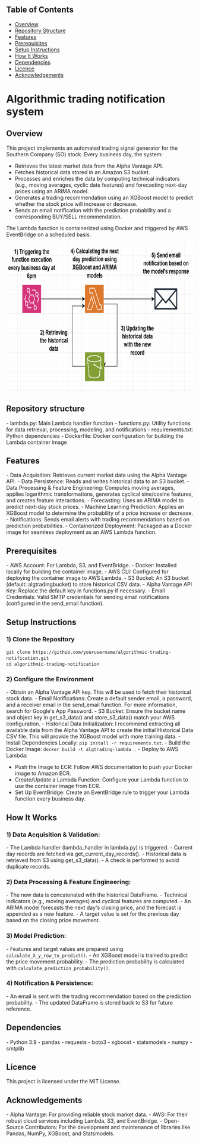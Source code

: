 <h2>Table of Contents</h2>
<ul>
  <li><a href="#overview">Overview</a></li>
  <li><a href="#repository-structure">Repository Structure</a></li>
  <li><a href="#features">Features</a></li>
  <li><a href="#prerequisites">Prerequisites</a></li>
  <li><a href="#setup-instructions">Setup Instructions</a></li>
  <li><a href="#how-it-works">How It Works</a></li>
  <li><a href="#dependencies">Dependencies</a></li>
  <li><a href="#licence">Licence</a></li>
  <li><a href="#acknowledgements">Acknowledgements</a></li>
</ul>


<h1>Algorithmic trading notification system</h1> 

<h2>Overview</h2>

This project implements an automated trading signal generator for the Southern Company (SO) stock. Every business day, the system:
- Retrieves the latest market data from the Alpha Vantage API.
- Fetches historical data stored in an Amazon S3 bucket.
- Processes and enriches the data by computing technical indicators (e.g., moving averages, cyclic date features) and forecasting next-day prices using an ARIMA model.
- Generates a trading recommendation using an XGBoost model to predict whether the stock price will increase or decrease.
- Sends an email notification with the prediction probability and a corresponding BUY/SELL recommendation.

The Lambda function is containerized using Docker and triggered by AWS EventBridge on a scheduled basis.

<p align="center">
  <img src="architecture.png" height="400">
</p>

<h2>Repository structure</h2>
- lambda.py:        Main Lambda handler function
- functions.py:     Utility functions for data retrieval, processing, modeling, and notifications
- requirements.txt: Python dependencies
- Dockerfile:       Docker configuration for building the Lambda container image</code></pre>

<h2>Features</h2> 
- Data Acquisition: Retrieves current market data using the Alpha Vantage API.
- Data Persistence: Reads and writes historical data to an S3 bucket.
- Data Processing & Feature Engineering: Computes moving averages, applies logarithmic transformations, generates cyclical sine/cosine features, and creates feature interactions.
- Forecasting: Uses an ARIMA model to predict next-day stock prices.
- Machine Learning Prediction: Applies an XGBoost model to determine the probability of a price increase or decrease.
- Notifications: Sends email alerts with trading recommendations based on prediction probabilities.
- Containerized Deployment: Packaged as a Docker image for seamless deployment as an AWS Lambda function.

<h2>Prerequisites</h2> 
- AWS Account: For Lambda, S3, and EventBridge.
- Docker: Installed locally for building the container image.
- AWS CLI: Configured for deploying the container image to AWS Lambda.
- S3 Bucket: An S3 bucket (default: algtradingbucket) to store historical CSV data.
- Alpha Vantage API Key: Replace the default key in functions.py if necessary.
- Email Credentials: Valid SMTP credentials for sending email notifications (configured in the send_email function).

<h2>Setup Instructions</h2>
<h3>1) Clone the Repository</h3>
<pre><code>git clone https://github.com/yourusername/algorithmic-trading-notification.git
cd algorithmic-trading-notification</code></pre>

<h3>2) Configure the Environment</h3>
- Obtain an Alpha Vantage API key. This will be used to fetch their historical stock data.
- Email Notifications: Create a default sender email, a password, and a receiver email in the send_email function. For more information, search for Google's App Password.
- S3 Bucket: Ensure the bucket name and object key in get_s3_data() and store_s3_data() match your AWS configuration.
- Historical Data Initialization: I recommend extracting all available data from the Alpha Vantage API to create the initial Historical Data CSV file. This will provide the XGBoost model with more training data.
- Install Dependencies Locally: <code>pip install -r requirements.txt</code>.
- Build the Docker Image: <code>docker build -t algtrading-lambda .</code>
- Deploy to AWS Lambda:
  <ul>
    <li>Push the Image to ECR: Follow AWS documentation to push your Docker image to Amazon ECR.</li>
    <li>Create/Update a Lambda Function: Configure your Lambda function to use the container image from ECR.</li>
    <li>Set Up EventBridge: Create an EventBridge rule to trigger your Lambda function every business day.</li>
  </ul>

<h2>How It Works</h2> 
<h3>1) Data Acquisition & Validation:</h3> 
- The Lambda handler (lambda_handler in lambda.py) is triggered.
- Current day records are fetched via get_current_day_records().
- Historical data is retrieved from S3 using get_s3_data().
- A check is performed to avoid duplicate records.

<h3>2) Data Processing & Feature Engineering:</h3> 
- The new data is concatenated with the historical DataFrame.
- Technical indicators (e.g., moving averages) and cyclical features are computed.
- An ARIMA model forecasts the next day's closing price, and the forecast is appended as a new feature.
- A target value is set for the previous day based on the closing price movement.

<h3>3) Model Prediction:</h3>
- Features and target values are prepared using <code>calculate_X_y_row_to_predict()</code>.
- An XGBoost model is trained to predict the price movement probability.
- The prediction probability is calculated with <code>calculate_prediction_probability()</code>.

<h3>4) Notification & Persistence:</h3> 
- An email is sent with the trading recommendation based on the prediction probability.
- The updated DataFrame is stored back to S3 for future reference.

<h2>Dependencies</h2> 
- Python 3.9
- pandas
- requests
- boto3
- xgboost
- statsmodels
- numpy
- smtplib

<h2>Licence</h2> 
This project is licensed under the MIT License.

<h2>Acknowledgements</h2> 
- Alpha Vantage: For providing reliable stock market data.
- AWS: For their robust cloud services including Lambda, S3, and EventBridge.
- Open-Source Contributors: For the development and maintenance of libraries like Pandas, NumPy, XGBoost, and Statsmodels.
